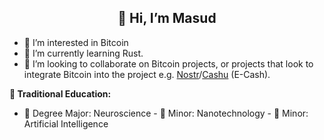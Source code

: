 



  <h2 align="center">👋 Hi, I’m Masud</h2>

- 👀 I’m interested in Bitcoin
- 🌱 I’m currently learning Rust.
- 💞️ I’m looking to collaborate on Bitcoin projects, or projects that look to integrate Bitcoin into the project e.g. [Nostr](https://github.com/nostr-protocol/nostr)/[Cashu](https://github.com/cashubtc) (E-Cash).


**📓 Traditional Education:**
- 🧠 Degree Major: Neuroscience - 🔬 Minor: Nanotechnology - 🤖 Minor: Artificial Intelligence 
<!---
masud-abdulkadir/masud-abdulkadir is a ✨ special ✨ repository because its `README.md` (this file) appears on your GitHub profile.
You can click the Preview link to take a look at your changes.
--->
